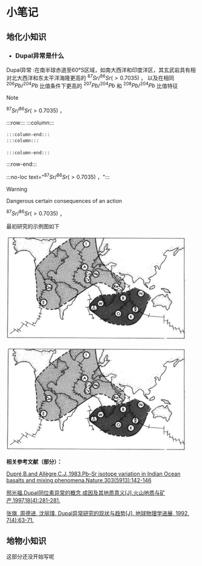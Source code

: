 # 小笔记

## 地化小知识

+ ### Dupal异常是什么

Dupal异常
:在南半球赤道至60°S区域，如南大西洋和印度洋区，其玄武岩具有相对北大西洋和东太平洋海隆更高的
$^{87} Sr/^{86} Sr (>0.7035)$ ，
以及在相同
$^{206} Pb/^{204} Pb$
比值条件下更高的
$^{207}Pb/^{204}Pb$
和
$^{208}Pb/^{204}Pb$
比值特征

> [!NOTE]
> $^{87} Sr/^{86} Sr (>0.7035)$ ，

:::row:::
    :::column:::
        
    :::column-end:::
    :::column:::
        
    :::column-end:::
:::row-end:::

:::no-loc text="$^{87} Sr/^{86} Sr (>0.7035)$ ，":::

> [!WARNING]
> Dangerous certain consequences of an action

$^{87} Sr/^{86} Sr (>0.7035)$ ，

最初研究的示例图如下

![Dupal示例图1](Dupal/Dupal1.jpg)

![Dupal示例图2](./Dupal/Dupal1.jpg)

**相关参考文献（部分）：**

[Dupré,B.and Allègre,C.J.,1983.Pb–Sr isotope variation in Indian Ocean basalts and mixing phenomena.Nature,303(5913):142-146](Dupal/10.1038%40303142a0.pdf)

[邢光福.Dupal同位素异常的概念,成因及其地质意义[J].火山地质与矿产,1997,18(4):281-281.](Dupal/Dupal同位素异常的概念、成因及其地质意义.pdf)

[张旗, 周德进, 沈丽璞. Dupal异常研究的现状与趋势[J]. 地球物理学进展, 1992, 7(4):63-71.](Dupal/Dupal异常研究的现状与趋势.pdf)

## 地物小知识

这部分还没开始写呢
